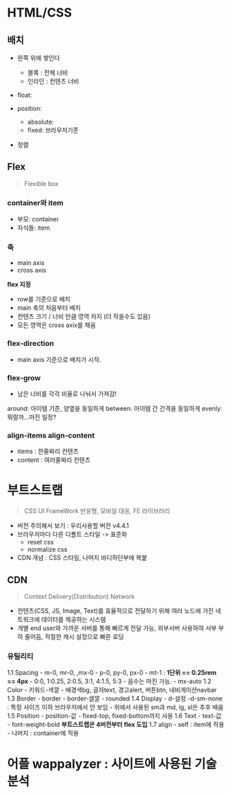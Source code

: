 # HTML/CSS
## 배치
- 왼쪽 위에 쌓인다
    - 블록 : 전체 너비
    - 인라인 : 컨텐츠 너비

- float:
- position:
    - absolute:
    - fixed: 브라우저기준

- 정렬

## Flex
> Flexible box

### container와 item
- 부모: container
- 자식들: item

### 축
- main axis
- cross axis

**flex 지정**
- row를 기준으로 배치
- main 축의 처음부터 배치
- 컨텐츠 크기 / 너비 만큼 영역 차지 (더 작을수도 있음)
- 모든 영역은 cross axix를 채움

### flex-direction
- main axis 기준으로 배치가 시작.

### flex-grow
- 남은 너비를 각각 비율로 나눠서 가져감!

around: 아이템 기준, 양옆을 동일하게
between: 아이템 간 간격을 동일하게
evenly: 뭐랄까...마진 일정?

### align-items align-content
- items : 한줄짜리 컨텐츠
- content : 여러줄짜리 컨텐츠

# 부트스트랩
> CSS UI FrameWork
> 반응형, 모바일 대응, FE 라이브러리
- 버전 주의해서 보기 : 우리사용할 버전 v4.4.1
- 브라우저마다 다른 디폴트 스타일 -> 표준화
    - reset css
    - normalize css
- CDN 개념 : CSS 스타일, 나머지 바디하단부에 복붙

## CDN
> Context Delivery(Distribution) Network
- 컨텐츠(CSS, JS, Image, Text)를 효율적으로 전달하기 위해 여러 노드에 가진 네트워크에 데이터를 제공하는 시스템
- 개별 end user와 가까운 서버를 통해 빠르게 전달 가능, 외부서버 사용하여 서부 부하 줄어듬, 적절한 캐시 설정으로 빠른 로딩

### 유틸리티
1.1 Spacing
    - m-0, mr-0, ,mx-0
    - p-0, py-0, px-0
    - mt-1 : **1단위 == 0.25rem == 4px**
    - 0:0, 1:0.25, 2:0.5, 3:1, 4:1.5, 5:3
    - 음수는 마진 가능.
    - mx-auto
1.2 Color
    - 키워드-색깔
    - 배경색bg, 글자text, 경고alert, 버튼btn, 네비게이션navbar
1.3 Border
    - border
    - border-샐깔
    - rounded
1.4 Display
    - d-설정
    -d-sm-none : 특정 사이즈 이하 브라우저에서 안 보임
    - 위에서 사용된 sm과 md, lg, xl은 추후 배움
1.5 Position
    - position-값
    - fixed-top, fixed-bottom까지 사용
1.6 Text
    - text-값
    - font-weight-bold
**부트스트랩은 4버전부터 flex 도입**
1.7 align
    - self : item에 적용
    - 나머지 : container에 적용

# 어플 wappalyzer : 사이트에 사용된 기술 분석